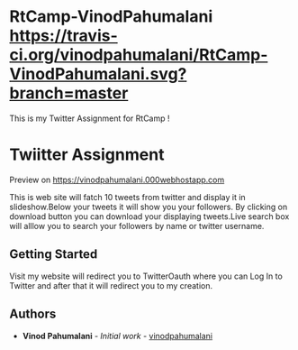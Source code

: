 # RtCamp-VinodPahumalani https://travis-ci.org/vinodpahumalani/RtCamp-VinodPahumalani.svg?branch=master
This is my Twitter Assignment for RtCamp !  

# Twiitter Assignment

Preview on https://vinodpahumalani.000webhostapp.com

This is web site will fatch 10 tweets from twitter and display it in slideshow.Below your tweets it will show you  your followers.
By clicking on download button you can download your displaying tweets.Live search box will alllow you to search your followers by name or twitter username.  

## Getting Started

Visit my website will redirect you to TwitterOauth where you can Log In to Twitter and after that it will redirect you to my creation.


 

## Authors

* **Vinod Pahumalani** - *Initial work* - [vinodpahumalani](https://github.com/vinodpahumalani)

